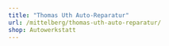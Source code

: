 ```yaml
---
title: "Thomas Uth Auto-Reparatur"
url: /mittelberg/thomas-uth-auto-reparatur/
shop: Autowerkstatt
---
```

